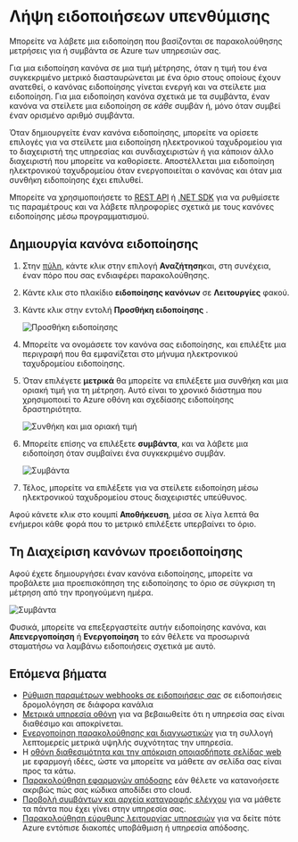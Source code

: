 <properties
    pageTitle="Λήψη ειδοποιήσεων υπενθύμισης για τις υπηρεσίες του Azure | Microsoft Azure"
    description="Να λαμβάνετε ειδοποιήσεις όταν πληρούνται οι συνθήκες ειδοποίησης κανόνων."
    authors="rboucher"
    manager="carolz"
    editor=""
    services="monitoring-and-diagnostics"
    documentationCenter="monitoring-and-diagnostics"/>

<tags
    ms.service="monitoring-and-diagnostics"
    ms.workload="na"
    ms.tgt_pltfrm="na"
    ms.devlang="na"
    ms.topic="article"
    ms.date="09/08/2015"
    ms.author="robb"/>

# <a name="receive-alert-notifications"></a>Λήψη ειδοποιήσεων υπενθύμισης

Μπορείτε να λάβετε μια ειδοποίηση που βασίζονται σε παρακολούθησης μετρήσεις για ή συμβάντα σε Azure των υπηρεσιών σας.

Για μια ειδοποίηση κανόνα σε μια τιμή μέτρησης, όταν η τιμή του ένα συγκεκριμένο μετρικό διασταυρώνεται με ένα όριο στους οποίους έχουν ανατεθεί, ο κανόνας ειδοποίησης γίνεται ενεργή και να στείλετε μια ειδοποίηση. Για μια ειδοποίηση κανόνα σχετικά με τα συμβάντα, έναν κανόνα να στείλετε μια ειδοποίηση σε *κάθε* συμβάν ή, μόνο όταν συμβεί έναν ορισμένο αριθμό συμβάντα.

Όταν δημιουργείτε έναν κανόνα ειδοποίησης, μπορείτε να ορίσετε επιλογές για να στείλετε μια ειδοποίηση ηλεκτρονικού ταχυδρομείου για το διαχειριστή της υπηρεσίας και συνδιαχειριστών ή για κάποιον άλλο διαχειριστή που μπορείτε να καθορίσετε. Αποστέλλεται μια ειδοποίηση ηλεκτρονικού ταχυδρομείου όταν ενεργοποιείται ο κανόνας και όταν μια συνθήκη ειδοποίησης έχει επιλυθεί.

Μπορείτε να χρησιμοποιήσετε το [REST API](https://msdn.microsoft.com/library/azure/dn931945.aspx) ή [.NET SDK](https://www.nuget.org/packages/Microsoft.Azure.Insights/) για να ρυθμίσετε τις παραμέτρους και να λάβετε πληροφορίες σχετικά με τους κανόνες ειδοποίησης μέσω προγραμματισμού.

## <a name="create-an-alert-rule"></a>Δημιουργία κανόνα ειδοποίησης

1. Στην [πύλη](https://portal.azure.com/), κάντε κλικ στην επιλογή **Αναζήτηση**και, στη συνέχεια, έναν πόρο που σας ενδιαφέρει παρακολούθησης.

2. Κάντε κλικ στο πλακίδιο **ειδοποίησης κανόνων** σε **Λειτουργίες** φακού.

3. Κάντε κλικ στην εντολή **Προσθήκη ειδοποίησης** .

    ![Προσθήκη ειδοποίησης](./media/insights-receive-alert-notifications/Insights_AddAlert.png)

4. Μπορείτε να ονομάσετε τον κανόνα σας ειδοποίησης, και επιλέξτε μια περιγραφή που θα εμφανίζεται στο μήνυμα ηλεκτρονικού ταχυδρομείου ειδοποίησης.

5. Όταν επιλέγετε **μετρικά** θα μπορείτε να επιλέξετε μια συνθήκη και μια οριακή τιμή για τη μέτρηση. Αυτό είναι το χρονικό διάστημα που χρησιμοποιεί το Azure οθόνη και σχεδίασης ειδοποίησης δραστηριότητα.

    ![Συνθήκη και μια οριακή τιμή](./media/insights-receive-alert-notifications/Insights_ConditionAndThreshold.png)

6. Μπορείτε επίσης να επιλέξετε **συμβάντα**, και να λάβετε μια ειδοποίηση όταν συμβαίνει ένα συγκεκριμένο συμβάν.

    ![Συμβάντα](./media/insights-receive-alert-notifications/Insights_Events.png)

7. Τέλος, μπορείτε να επιλέξετε για να στείλετε ειδοποίηση μέσω ηλεκτρονικού ταχυδρομείου στους διαχειριστές υπεύθυνος.

Αφού κάνετε κλικ στο κουμπί **Αποθήκευση**, μέσα σε λίγα λεπτά θα ενήμεροι κάθε φορά που το μετρικό επιλέξετε υπερβαίνει το όριο.

## <a name="managing-your-alert-rules"></a>Τη Διαχείριση κανόνων προειδοποίησης

Αφού έχετε δημιουργήσει έναν κανόνα ειδοποίησης, μπορείτε να προβάλετε μια προεπισκόπηση της ειδοποίησης το όριο σε σύγκριση τη μέτρηση από την προηγούμενη ημέρα.

![Συμβάντα](./media/insights-receive-alert-notifications/Insights_EditAlert.png)


Φυσικά, μπορείτε να επεξεργαστείτε αυτήν ειδοποίησης κανόνα, και **Απενεργοποίηση** ή **Ενεργοποίηση** το εάν θέλετε να προσωρινά σταματήσω να λαμβάνω ειδοποιήσεις σχετικά με αυτό.

## <a name="next-steps"></a>Επόμενα βήματα

* [Ρύθμιση παραμέτρων webhooks σε ειδοποιήσεις σας](insights-webhooks-alerts.md) σε ειδοποιήσεις δρομολόγηση σε διάφορα κανάλια
* [Μετρικά υπηρεσία οθόνη](insights-how-to-customize-monitoring.md) για να βεβαιωθείτε ότι η υπηρεσία σας είναι διαθέσιμο και αποκρίνεται.
* [Ενεργοποίηση παρακολούθησης και διαγνωστικών](insights-how-to-use-diagnostics.md) για τη συλλογή λεπτομερείς μετρικά υψηλής συχνότητας την υπηρεσία.
* Η [οθόνη διαθεσιμότητα και την απόκριση οποιασδήποτε σελίδας web](../application-insights/app-insights-monitor-web-app-availability.md) με εφαρμογή ιδέες, ώστε να μπορείτε να μάθετε αν σελίδα σας είναι προς τα κάτω.
* [Παρακολούθηση εφαρμογών απόδοσης](../application-insights/app-insights-azure-web-apps.md) εάν θέλετε να κατανοήσετε ακριβώς πώς σας κώδικα αποδίδει στο cloud.
* [Προβολή συμβάντων και αρχεία καταγραφής ελέγχου](insights-debugging-with-events.md) για να μάθετε τα πάντα που έχει γίνει στην υπηρεσία σας.
* [Παρακολούθηση εύρυθμης λειτουργίας υπηρεσιών](insights-service-health.md) για να δείτε πότε Azure εντόπισε διακοπές υποβάθμιση ή υπηρεσία απόδοσης.
